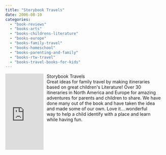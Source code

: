 ```yaml
---
title: "Storybook Travels"
date: 2006-08-10
categories: 
  - "book-reviews"
  - "books-arts"
  - "books-childrens-literature"
  - "books-europe"
  - "books-family-travel"
  - "books-homeschool"
  - "books-parenting-and-family"
  - "books-rtw-travel"
  - "books-travel-books-for-kids"
---
```


<iframe scrolling="no" frameborder="0" marginheight="0" marginwidth="0" src="http://rcm.amazon.com/e/cm?t=soultravelers-20&o=1&p=8&l=as1&asins=060980779X&fc1=000000&IS2=1&lt1=_blank&lc1=0000FF&bc1=000000&bg1=FFFFFF&f=ifr" style="width: 120px; height: 240px; margin-right: 10px; float: left; margin-bottom: 20px;"></iframe>

Storybook Travels  
Great ideas for family travel by making itineraries  
based on great children's Literature! Over 30  
itineraries in North America and Europe for amazing  
adventures for parents and children to share. We have  
done many out of the book and have taken the idea  
and made some of our own. Love it....wonderful  
way to help a child identify with a place and learn  
while having fun.
